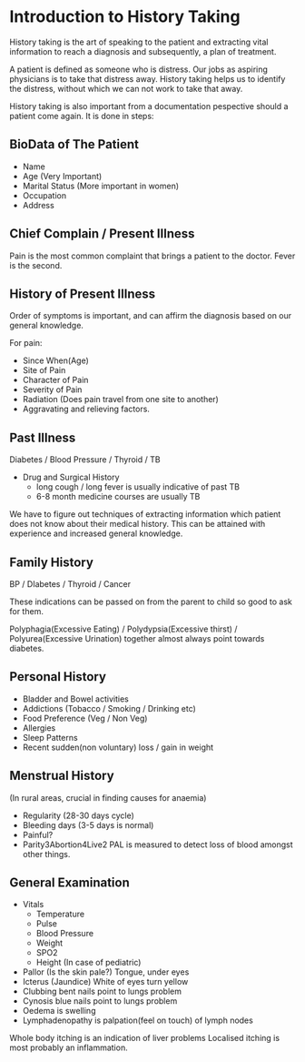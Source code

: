 # Introduction to History Taking
History taking is the art of speaking to the patient and extracting vital information to reach a diagnosis and subsequently, a plan of treatment.

A patient is defined as someone who is distress. Our jobs as aspiring physicians is to take that distress away. History taking helps us to identify the distress, without which we can not work to take that away.

History taking is also important from a documentation pespective should a patient come again.
It is done in steps:

## BioData of The Patient
* Name
* Age (Very Important)
* Marital Status (More important in women)
* Occupation
* Address

## Chief Complain / Present Illness
Pain is the most common complaint that brings a patient to the doctor. Fever is the second.

## History of Present Illness
Order of symptoms is important, and can affirm the diagnosis based on our general knowledge.

For pain:
* Since When(Age)
* Site of Pain
* Character of Pain
* Severity of Pain
* Radiation (Does pain travel from one site to another)
* Aggravating and relieving factors.

## Past Illness
Diabetes / Blood Pressure / Thyroid / TB

* Drug and Surgical History
	* long cough / long fever is usually indicative of past TB
	* 6-8 month medicine courses are usually TB

We have to figure out techniques of extracting information which patient does not know about their medical history. This can be attained with experience and increased general knowledge.

## Family History
BP / DIabetes / Thyroid / Cancer

These indications can be passed on from the parent to child so good to ask for them.

Polyphagia(Excessive Eating) / Polydypsia(Excessive thirst) / Polyurea(Excessive Urination) together almost always point towards diabetes.

## Personal History
* Bladder and Bowel activities
* Addictions (Tobacco / Smoking / Drinking etc)
* Food Preference (Veg / Non Veg)
* Allergies
* Sleep Patterns
* Recent sudden(non voluntary) loss / gain in weight

## Menstrual History
(In rural areas, crucial in finding causes for anaemia)
* Regularity (28-30 days cycle)
* Bleeding days (3-5 days is normal)
* Painful?
* Parity3Abortion4Live2 PAL is measured to detect loss of blood amongst other things.
## General Examination
* Vitals
	* Temperature
	* Pulse
	* Blood Pressure
	* Weight
	* SPO2
	* Height (In case of pediatric)
* Pallor (Is the skin pale?) Tongue, under eyes
* Icterus (Jaundice) White of eyes turn yellow
* Clubbing bent nails point to lungs problem
* Cynosis blue nails point to lungs problem
* Oedema is swelling
* Lymphadenopathy is palpation(feel on touch) of lymph nodes

Whole body itching is an indication of liver problems
Localised itching is most probably an inflammation.
